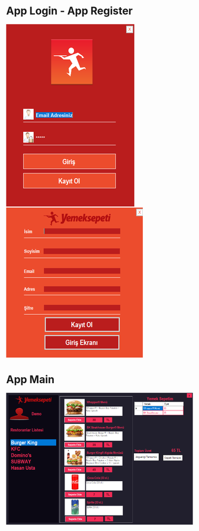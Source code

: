 # App Login - App Register

<img src = "Yemeksepeti/Resources/applogin.png"/> <img src = "Yemeksepeti/Resources/appregister.png"/>

# App Main

<img src = "Yemeksepeti/Resources/appmain.png"/>
